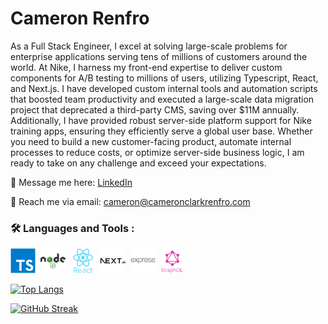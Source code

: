 # Cameron Renfro <br>

As a Full Stack Engineer, I excel at solving large-scale problems for enterprise applications serving tens of millions of customers around the world. At Nike, I harness my front-end expertise to deliver custom components for A/B testing to millions of users, utilizing Typescript, React, and Next.js. I have developed custom internal tools and automation scripts that boosted team productivity and executed a large-scale data migration project that deprecated a third-party CMS, saving over $11M annually. Additionally, I have provided robust server-side platform support for Nike training apps, ensuring they efficiently serve a global user base. Whether you need to build a new customer-facing product, automate internal processes to reduce costs, or optimize server-side business logic, I am ready to take on any challenge and exceed your expectations. <br>

<!-- :chart_with_upwards_trend: Check my resume out here: [Cameron's Resume](https://docs.google.com/document/d/1aG_N7DZbSbnK36UjneL0syh_t2EVXvObQL96j52qQAk/edit?usp=sharing) -->

:speech_balloon: Message me here: [LinkedIn](https://www.linkedin.com/in/cameron-clark-renfro)

:e-mail: Reach me via email: [cameron@cameronclarkrenfro.com](mailto:cameron@cameronclarkrenfro.com)

### :hammer_and_wrench: Languages and Tools :

<div>
  <img src="https://github.com/devicons/devicon/blob/master/icons/typescript/typescript-original.svg" alt="Typescript" title="Typescript" height="40" width="40" />&nbsp;
  <img src="https://github.com/devicons/devicon/blob/master/icons/nodejs/nodejs-original-wordmark.svg" alt="node js" title="node js" height="40" width="40" />&nbsp;
  <img src="https://github.com/devicons/devicon/blob/master/icons/react/react-original-wordmark.svg" alt="react" title="react" height="40" width="40" />&nbsp;
  <img src="https://github.com/devicons/devicon/blob/master/icons/nextjs/nextjs-original-wordmark.svg" alt="next js" title="next js" height="40" width="40" />&nbsp;
  <img src="https://github.com/devicons/devicon/blob/master/icons/express/express-original-wordmark.svg" alt="express" title="express" height="40" width="40" />&nbsp;
  <img src="https://github.com/devicons/devicon/blob/master/icons/graphql/graphql-plain-wordmark.svg" alt="graph QL:" title="graph QL" height="40" width="40" />&nbsp;
</div>


[![Top Langs](https://github-readme-stats-git-masterrstaa-rickstaa.vercel.app/api/top-langs?username=cameron-renfro&layout=compact)](https://github.com/cameron-renfro) <br>

[![GitHub Streak](http://github-readme-streak-stats.herokuapp.com?user=cameron-renfro&theme=dark&background=000000)](https://git.io/streak-stats)
<!--
**cameron-renfro/cameron-renfro** is a ✨ _special_ ✨ repository because its `README.md` (this file) appears on your GitHub profile.


-->
